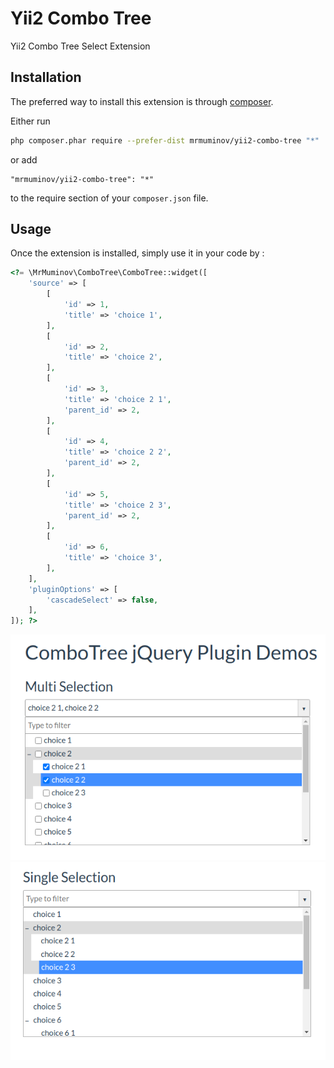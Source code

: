 Yii2 Combo Tree
===============
Yii2 Combo Tree Select Extension

Installation
------------

The preferred way to install this extension is through [composer](http://getcomposer.org/download/).

Either run

```bash
php composer.phar require --prefer-dist mrmuminov/yii2-combo-tree "*"
```

or add

```
"mrmuminov/yii2-combo-tree": "*"
```

to the require section of your `composer.json` file.


Usage
-----

Once the extension is installed, simply use it in your code by  :

```php
<?= \MrMuminov\ComboTree\ComboTree::widget([
    'source' => [
        [
            'id' => 1,
            'title' => 'choice 1',
        ], 
        [
            'id' => 2,
            'title' => 'choice 2',
        ],
        [
            'id' => 3,
            'title' => 'choice 2 1',
            'parent_id' => 2,
        ], 
        [
            'id' => 4,
            'title' => 'choice 2 2',
            'parent_id' => 2,
        ], 
        [
            'id' => 5,
            'title' => 'choice 2 3',
            'parent_id' => 2,
        ], 
        [
            'id' => 6,
            'title' => 'choice 3',
        ], 
    ],
    'pluginOptions' => [
        'cascadeSelect' => false,
    ],
]); ?>
```
![multiple](_static/img-multiple.png)
![single.png](_static/img-single.png)